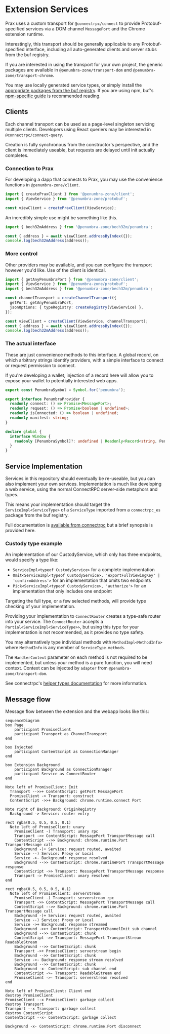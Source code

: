 # Extension Services

Prax uses a custom transport for `@connectrpc/connect` to provide
Protobuf-specified services via a DOM channel `MessagePort` and the Chrome
extension runtime.

Interestingly, this transport should be generally applicable to any
Protobuf-specified interface, including all auto-generated clients and server
stubs from the buf registry.

If you are interested in using the transport for
your own project, the generic packages are available in
`@penumbra-zone/transport-dom` and `@penumbra-zone/transport-chrome`.

You may use locally generated service types, or simply install the [appropriate
packages from the buf
registry](https://buf.build/penumbra-zone/penumbra/sdks/main). If you are using
npm, buf's [npm-specific guide](https://buf.build/docs/bsr/generated-sdks/npm)
is recommended reading.

## Clients

Each channel transport can be used as a page-level singleton servicing multiple
clients. Developers using React queriers may be interested in
`@connectrpc/connect-query`.

Creation is fully synchronous from the constructor's perspective, and the client
is immediately useable, but requests are delayed until init actually completes.

### Connection to Prax

For developing a dapp that connects to Prax, you may use the convenience functions in `@penumbra-zone/client`.

```ts
import { createPraxClient } from '@penumbra-zone/client';
import { ViewService } from '@penumbra-zone/protobuf';

const viewClient = createPraxClient(ViewService);
```

An incredibly simple use might be something like this.

```ts
import { bech32mAddress } from '@penumbra-zone/bech32m/penumbra';

const { address } = await viewClient.addressByIndex({});
console.log(bech32mAddress(address));
```

### More control

Other providers may be available, and you can configure the transport however
you'd like. Use of the client is identical.

```ts
import { getAnyPenumbraPort } from '@penumbra-zone/client';
import { ViewService } from '@penumbra-zone/protobuf';
import { bech32mAddress } from '@penumbra-zone/bech32m/penumbra';

const channelTransport = createChannelTransport({
  getPort: getAnyPenumbraPort,
  jsonOptions: { typeRegistry: createRegistry(ViewService) },
});

const viewClient = createClient(ViewService, channelTransport);
const { address } = await viewClient.addressByIndex({});
console.log(bech32mAddress(address));
```

### The actual interface

These are just convenience methods to this interface. A global record, on which
arbitrary strings identify providers, with a simple interface to connect or
request permission to connect.

If you're developing a wallet, injection of a record here will allow you to
expose your wallet to potentially interested web apps.

<!-- keep in sync with @penumbra-zone/client/global.ts` -->

```ts
export const PenumbraSymbol = Symbol.for('penumbra');

export interface PenumbraProvider {
  readonly connect: () => Promise<MessagePort>;
  readonly request: () => Promise<boolean | undefined>;
  readonly isConnected: () => boolean | undefined;
  readonly manifest: string;
}

declare global {
  interface Window {
    readonly [PenumbraSymbol]?: undefined | Readonly<Record<string, PenumbraProvider>>;
  }
}
```

## Service Implementation

Services in this repository should eventually be re-useable, but you can also
implement your own services. Implementation is much like developing a web
service, using the normal ConnectRPC server-side metaphors and types.

This means your implementation should target the `ServiceImpl<ServiceType>` of a
`ServiceType` imported from a `connectrpc_es` package from the buf registry.

Full documentation is [available from
connectrpc](https://connectrpc.com/docs/node/implementing-services) but a brief
synopsis is provided here.

### Custody type example

An implementation of our CustodyService, which only has three endpoints,
would specify a type like:

- `ServiceImpl<typeof CustodyService>` for a complete implementation
- `Omit<ServiceImpl<typeof CustodyService>, 'exportFullViewingKey' | 'confirmAddress'>` for an implementation that omits two endpoints
- `Pick<ServiceImpl<typeof CustodyService>, 'authorize'>` for an implementation that only includes one endpoint

Targeting the full type, or a few selected methods, will provide type checking
of your implementation.

Providing your implementation to `ConnectRouter` creates a type-safe router into
your service. The `ConnectRouter` accepts a `Partial<ServiceImpl<ServiceType>>`,
but using this type for your implementation is not recommended, as it
provides no type safety.

You may alternatively type individual methods with `MethodImpl<MethodInfo>`
where `MethodInfo` is any member of `ServiceType.methods`.

The `HandlerContext` parameter on each method is not required to be implemented,
but unless your method is a pure function, you will need context. Context can be
injected by `adapter` from `@penumbra-zone/transport-dom`.

See connectrpc's [helper types
documentation](https://connectrpc.com/docs/node/implementing-services#helper-types)
for more information.

<!--
TODO: link to implementation in the codebase
-->

## Message flow

Message flow between the extension and the webapp looks like this:

<!--
TODO: review for necessary updates?
-->

```mermaid
sequenceDiagram
box Page
    participant PromiseClient
    participant Transport as ChannelTransport
end

box Injected
    participant ContentScript as ConnectionManager
end

box Extension Background
    participant Background as ConnectionManager
    participant Service as ConnectRouter
end

Note left of PromiseClient: Init
  Transport -->>+ ContentScript: getPort MessagePort
  PromiseClient -> Transport: construct
  ContentScript ->>+ Background: chrome.runtime.connect Port

Note right of Background: OriginRegistry
  Background -> Service: router entry

rect rgba(0.5, 0.5, 0.5, 0.1)
  Note left of PromiseClient: unary
    PromiseClient -) Transport: unary rpc
    Transport ->> ContentScript: MessagePort TransportMessage call
    ContentScript -->> Background: chrome.runtime.Port TransportMessage call
    Background -)+ Service: request routed, awaited
    Service --) Service: Proxy or Local
    Service ->- Background: response resolved
    Background -->> ContentScript: chrome.runtimePort TransportMessage response
    ContentScript ->> Transport: MessagePort TransportMessage response
    Transport -> PromiseClient: unary resolved
end

rect rgba(0.5, 0.5, 0.5, 0.1)
  Note left of PromiseClient: serverstream
    PromiseClient -) Transport: serverstream rpc
    Transport ->> ContentScript: MessagePort TransportMessage call
    ContentScript -->> Background: chrome.runtime.Port TransportMessage call
    Background -)+ Service: request routed, awaited
    Service --) Service: Proxy or Local
    Service ->+ Background: response streamed
    Background ->>+ ContentScript: TransportChannelInit sub channel
    Background -->> ContentScript: chunk
    ContentScript ->> Transport: MessagePort TransportStream ReadableStream
    Background -->> ContentScript: chunk
    Transport ->+ PromiseClient: serverstream begin
    Background -->> ContentScript: chunk
    Service ->- Background: response stream resolved
    Background -->> ContentScript: chunk
    Background -x- ContentScript: sub channel end
    ContentScript ->- Transport: ReadableStream end
    PromiseClient ->- Transport: serverstream resolved
end

Note left of PromiseClient: Client end
destroy PromiseClient
PromiseClient --x PromiseClient: garbage collect
destroy Transport
Transport --x Transport: garbage collect
destroy ContentScript
ContentScript --x- ContentScript: garbage collect

Background -x- ContentScript: chrome.runtime.Port disconnect
```
